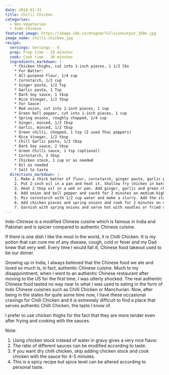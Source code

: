 ```yaml
---
date: 2018-01-31
title: Chilli Chicken
categories:
  - Non-Vegetarian
  - Indo-Chinese
featured_image: https://image.ibb.co/mYagom/fullsizeoutput_350e.jpg
image_name: chilli-chicken.jpg
recipe:
  servings: Servings - 6
  prep: Prep time - 10 minutes
  cook: Cook time - 30 minutes
  ingredients_markdown: |-
    * Chicken thighs, cut into 1-inch pieces, 1 1/2 lbs
    * For Batter:
    * All-purpose Flour, 1/4 cup
    * Cornstarch, 1/2 cup 
    * Ginger paste, 1/2 Tsp
    * Garlic paste, 1 Tsp
    * Dark Soy sauce, 1 tbsp
    * Rice Vinegar, 1/2 tbsp
    * For Sauce:
    * Red onion, cut into 1-inch pieces, 1 cup
    * Green bell pepper, cut into 1-inch pieces, 1 cup
    * Spring onions, roughly chopped, 1/4 cup
    * Ginger, minced, 1/2 tbsp
    * Garlic, minced, 1/2 tbsp 
    * Green chilli, chopped, 1 tsp (I used Thai peppers)
    * Rice Vinegar, 1/2 tbsp
    * Chill Garlic paste, 1/2 tbsp
    * Dark Soy sauce, 2 tbsp
    * Green Chilli sauce, 1 tsp (optional)
    * Cornstarch, 3 tbsp
    * Chicken stock, 1 cup or as needed
    * Oil as needed
    * Salt to taste
  directions_markdown: |-
    1. Make a thick batter of flour, cornstarch, ginger paste, garlic paste, soy sauce, vinegar, salt and water (as needed). Coat chicken pieces with the batter evenly on all sides.
    2. Put 2-inch oil in a pan and heat it. Shallow fry chicken in batches on medium-high flame. Chicken should be cooked to golden brown color, at least 3-4 minutes on each side. Take chicken out on a wide plate, lined with paper towel to soak excess oil.
    3. Heat 2 tbsp oil in a wok or pan. Add ginger, garlic and green chillies and fry until light brown. Till it stops giving off aroma.
    4. Add onion and bell pepper and sauté for 2 minutes on medium-high flame. Add rice vinegar, chilli garlic paste, soy sauce and green chilli sauce. Mix well.
    5. Mix cornstarch with 1/2 cup water and make a slurry. Add the slurry and chicken stock into the pan. Bring to a boil and season with salt. 
    6. Add chicken pieces and spring onions and cook for 2 minutes on medium-high flame until chicken is properly coated with sauce. 
    7. Garnish with spring onions and serve hot with noodles or fried rice.
---
```

Indo-Chinese is a modified Chinese cuisine which is famous in India and Pakistan and is spicier compared to authentic Chinese cuisine. 

If there is one dish I like the most in the world, it is Chilli Chicken. It is my potion that can cure me of any disease, cough, cold or fever and my Dad knew that very well. Every time I would fall ill, Chinese food takeout used to be our dinner. 

Growing up in India, I always believed that the Chinese food we ate and loved so much is, in fact, authentic Chinese cuisine. Much to my disappointment, when I went to an authentic Chinese restaurant after moving to the US for the first time, I was utterly shocked. The real authentic Chinese food tasted no way near to what I was used to eating in the form of Indo Chinese cuisines such as Chilli Chicken or Manchurian. Now, after being in the states for quite some time now, I have these occasional cravings for Chilli Chicken and it is extremely difficult to find a place that serves authentic Chilli Chicken, the taste I know of. 

I prefer to use chicken thighs for the fact that they are more tender even after frying and cooking with the sauces. 

 Note:
1. Using chicken stock instead of water in gravy gives a very nice flavor. 
2. The ratio of different sauces can be modified according to taste.
3. If you want dry chilli chicken, skip adding chicken stock and cook chicken with the sauce for 4-5 minutes.
4. This is a spicy recipe but spice level can be altered according to personal taste. 
